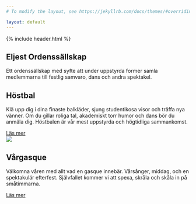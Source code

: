 ```yaml
---
# To modify the layout, see https://jekyllrb.com/docs/themes/#overriding-theme-defaults

layout: default
---
```

<section class="hero">
  {% include header.html %}
  <h1 class="hero_headline">Eljest Ordens&shy;sällskap</h1>
  <p class="hero_text">Ett ordenssällskap med syfte att under uppstyrda former samla medlemmarna till festlig samvaro, dans och andra spektakel.</p>
</section>
<section class="autumnTeaser">
  <div class="autumnTeaser_main">
    <h2 class="autumnTeaser_headline">Höstbal</h2>
    <p class="autumnTeaser_text">Klä upp dig i dina finaste balkläder, sjung studentikosa visor och träffa nya vänner. Om du gillar roliga tal, akademiskt torr humor och dans bör du anmäla dig. Höstbalen är vår mest uppstyrda och högtidliga sammankomst.</p>
    <a href="/bal" class="button button--cta">Läs mer</a>
  </div>
  <img class="autumnTeaser_aux" src="{{ '/assets/images/damer_1889.jpg' | prepend: site.baseurl | prepend: site.url }}">
</section>
<section class="gasqueTeaser">
  <div class="gasqueTeaser_main">
    <h2 class="gasqueTeaser_headline">Vårgasque</h2>
    <p class="gasqueTeaser_text">Välkomna våren med allt vad en gasque innebär. Vårsånger, middag, och en spektakulär efterfest. Självfallet kommer vi att spexa, skråla och skåla in på småtimmarna.</p>
    <a href="/gasque" class="button button--ctaDark">Läs mer</a>
  </div>
</section>
